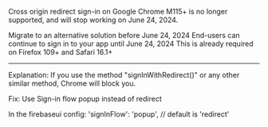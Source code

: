 Cross origin redirect sign-in on Google Chrome M115+ is no longer supported, and will stop working on June 24, 2024.

Migrate to an alternative solution before June 24, 2024
End-users can continue to sign in to your app until June 24, 2024
This is already required on Firefox 109+ and Safari 16.1+

---

Explanation:
If you use the method "signInWithRedirect()" or any other similar method, Chrome will block you.

Fix:
Use Sign-in flow popup instead of redirect

In the firebaseui config:
'signInFlow': 'popup', // default is 'redirect'